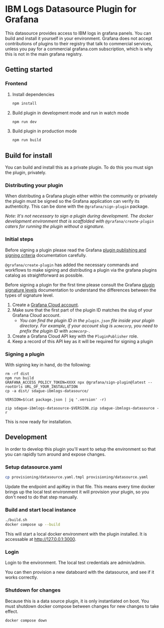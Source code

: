 # IBM Logs Datasource Plugin for Grafana

This datasource provides access to IBM logs in grafana panels. You can
build and install it yourself in your environment. Grafana does not
accept contributions of plugins to their registry that talk to
commercial services, unless you pay for a commercial grafana.com
subscription, which is why this is not in the main grafana registry.

## Getting started

### Frontend

1. Install dependencies

   ```bash
   npm install
   ```

2. Build plugin in development mode and run in watch mode

   ```bash
   npm run dev
   ```

3. Build plugin in production mode

   ```bash
   npm run build
   ```

## Build for install

You can build and install this as a private plugin. To do this you must sign the plugin, privately.

### Distributing your plugin

When distributing a Grafana plugin either within the community or privately the plugin must be signed so the Grafana application can verify its authenticity. This can be done with the `@grafana/sign-plugin` package.

_Note: It's not necessary to sign a plugin during development. The docker development environment that is scaffolded with `@grafana/create-plugin` caters for running the plugin without a signature._

### Initial steps

Before signing a plugin please read the Grafana [plugin publishing and signing criteria](https://grafana.com/docs/grafana/latest/developers/plugins/publishing-and-signing-criteria/) documentation carefully.

`@grafana/create-plugin` has added the necessary commands and workflows to make signing and distributing a plugin via the grafana plugins catalog as straightforward as possible.

Before signing a plugin for the first time please consult the Grafana [plugin signature levels](https://grafana.com/docs/grafana/latest/developers/plugins/sign-a-plugin/#plugin-signature-levels) documentation to understand the differences between the types of signature level.

1. Create a [Grafana Cloud account](https://grafana.com/signup).
2. Make sure that the first part of the plugin ID matches the slug of your Grafana Cloud account.
   - _You can find the plugin ID in the `plugin.json` file inside your plugin directory. For example, if your account slug is `acmecorp`, you need to prefix the plugin ID with `acmecorp-`._
3. Create a Grafana Cloud API key with the `PluginPublisher` role.
4. Keep a record of this API key as it will be required for signing a plugin

### Signing a plugin

With signing key in hand, do the following:

```
rm -rf dist
npm run build
GRAFANA_ACCESS_POLICY_TOKEN=XXXX npx @grafana/sign-plugin@latest --rootUrls URL_OF_YOUR_INSTALLATION
cp -a dist/ sdague-ibmlogs-datasource/

VERSION=$(cat package.json | jq '.version' -r)

zip sdague-ibmlogs-datasource-$VERSION.zip sdague-ibmlogs-datasource -r
```

This is now ready for installation.


## Development

In order to develop this plugin you'll want to setup the environment
so that you can rapidly turn around and expose changes.

### Setup datasource.yaml

```bash
cp provisioning/datasource.yaml.tmpl provisioning/datasource.yaml
```

Update the endpoint and apiKey in that file. This means every time
docker brings up the local test environment it will provision your
plugin, so you don't need to do that step manually.

### Build and start local instance

```bash
./build.sh
docker compose up --build
```

This will start a local docker environment with the plugin
installed. It is accessable at http://127.0.0.1:3000.

### Login

Login to the environment. The local test credentials are admin/admin.

You can then provision a new databoard with the datasource, and see if
it works correctly.


### Shutdown for changes

Because this is a data source plugin, it is only instantiated on
boot. You must shutdown docker compose between changes for new changes
to take effect.

```bash
docker compose down
```
